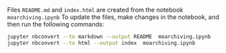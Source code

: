 Files `README.md` and `index.html` are created from the notebook `moarchiving.ipynb`
To update the files, make changes in the notebook, and then run the following commands:

```bash
jupyter nbconvert --to markdown --output README  moarchiving.ipynb 
jupyter nbconvert --to html --output index  moarchiving.ipynb 
```